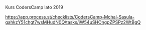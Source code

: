 Kurs CodersCamp lato 2019

https://app.process.st/checklists/CodersCamp-Mchal-Sasula-gahkzY51chgt7wsMHudN0Q/tasks/iW54uSHOngpZPSPz2WtBgQ



